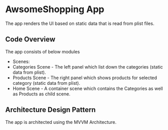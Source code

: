 # AwsomeShopping App

The app renders the UI based on static data that is read from plist files.


## Code Overview

The app consists of below modules

- Scenes:
- Categories Scene - The left panel which list down the categories (static data from plist).
- Products Scene - The right panel which shows products for selected category (static data from plist). 
- Home Scene - A container scene which contains the Categories as well as Products as child scene.


## Architecture Design Pattern

The app is architected using the MVVM  Architecture.

